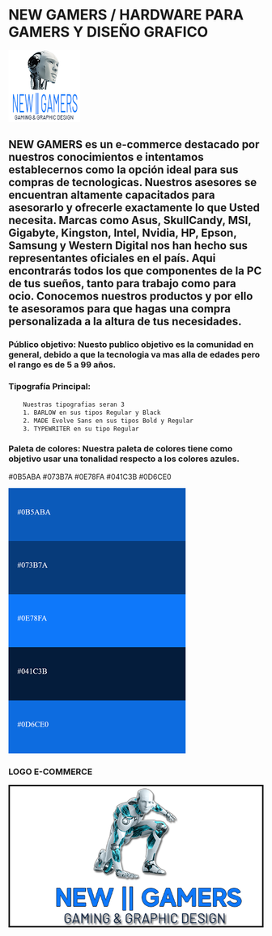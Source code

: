 # **NEW GAMERS / HARDWARE PARA GAMERS Y DISEÑO GRAFICO** 
   ![LogoChico](https://github.com/ManuCaporaso/ecommerce-NewGamers-/blob/main/Design/LOGO%20CHICO.png)


## **NEW GAMERS** es un e-commerce destacado por nuestros conocimientos e intentamos establecernos como la opción ideal para sus compras de tecnologicas. Nuestros asesores se encuentran altamente capacitados para asesorarlo y ofrecerle exactamente lo que Usted necesita. Marcas como Asus, SkullCandy, MSI, Gigabyte, Kingston, Intel, Nvidia, HP, Epson, Samsung y Western Digital nos han hecho sus representantes oficiales en el país. Aqui encontrarás todos los que componentes de la PC de tus sueños, tanto para trabajo como para ocio. Conocemos nuestros productos y por ello te asesoramos para que hagas una compra personalizada a la altura de tus necesidades.

### **Público objetivo:** Nuesto publico objetivo es la comunidad en general, debido a que la tecnologia va mas alla de edades pero el rango es de 5 a 99 años.

### **Tipografía Principal:** 
        Nuestras tipografias seran 3 
        1. BARLOW en sus tipos Regular y Black
        2. MADE Evolve Sans en sus tipos Bold y Regular
        3. TYPEWRITER en su tipo Regular

### **Paleta de colores:** Nuestra paleta de colores tiene como objetivo usar una tonalidad respecto a los colores azules.
#0B5ABA
#073B7A
#0E78FA
#041C3B
#0D6CE0

![Paleta](https://github.com/ManuCaporaso/ecommerce-NewGamers-/blob/main/Design/paleta.png)

### **LOGO E-COMMERCE**

![Logo](https://github.com/ManuCaporaso/ecommerce-NewGamers-/blob/main/Design/LOGO%20FINAL2.png)

